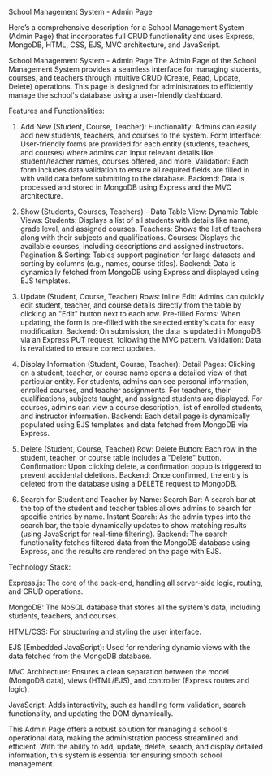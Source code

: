 School Management System - Admin Page

Here’s a comprehensive description for a School Management System (Admin Page) that incorporates full CRUD functionality and uses Express, MongoDB, HTML, CSS, EJS, MVC architecture, and JavaScript.

School Management System - Admin Page
The Admin Page of the School Management System provides a seamless interface for managing students, courses, and teachers through intuitive CRUD (Create, Read, Update, Delete) operations. This page is designed for administrators to efficiently manage the school's database using a user-friendly dashboard.

Features and Functionalities:
1. Add New (Student, Course, Teacher):
Functionality: Admins can easily add new students, teachers, and courses to the system.
Form Interface: User-friendly forms are provided for each entity (students, teachers, and courses) where admins can input relevant details like student/teacher names, courses offered, and more.
Validation: Each form includes data validation to ensure all required fields are filled in with valid data before submitting to the database.
Backend: Data is processed and stored in MongoDB using Express and the MVC architecture.

2. Show (Students, Courses, Teachers) - Data Table View:
Dynamic Table Views:
Students: Displays a list of all students with details like name, grade level, and assigned courses.
Teachers: Shows the list of teachers along with their subjects and qualifications.
Courses: Displays the available courses, including descriptions and assigned instructors.
Pagination & Sorting: Tables support pagination for large datasets and sorting by columns (e.g., names, course titles).
Backend: Data is dynamically fetched from MongoDB using Express and displayed using EJS templates.

3. Update (Student, Course, Teacher) Rows:
Inline Edit: Admins can quickly edit student, teacher, and course details directly from the table by clicking an "Edit" button next to each row.
Pre-filled Forms: When updating, the form is pre-filled with the selected entity's data for easy modification.
Backend: On submission, the data is updated in MongoDB via an Express PUT request, following the MVC pattern.
Validation: Data is revalidated to ensure correct updates.

4. Display Information (Student, Course, Teacher):
Detail Pages:
Clicking on a student, teacher, or course name opens a detailed view of that particular entity.
For students, admins can see personal information, enrolled courses, and teacher assignments.
For teachers, their qualifications, subjects taught, and assigned students are displayed.
For courses, admins can view a course description, list of enrolled students, and instructor information.
Backend: Each detail page is dynamically populated using EJS templates and data fetched from MongoDB via Express.

5. Delete (Student, Course, Teacher) Row:
Delete Button: Each row in the student, teacher, or course table includes a "Delete" button.
Confirmation: Upon clicking delete, a confirmation popup is triggered to prevent accidental deletions.
Backend: Once confirmed, the entry is deleted from the database using a DELETE request to MongoDB.

6. Search for Student and Teacher by Name:
Search Bar: A search bar at the top of the student and teacher tables allows admins to search for specific entries by name.
Instant Search: As the admin types into the search bar, the table dynamically updates to show matching results (using JavaScript for real-time filtering).
Backend: The search functionality fetches filtered data from the MongoDB database using Express, and the results are rendered on the page with EJS.

Technology Stack:

Express.js: The core of the back-end, handling all server-side logic, routing, and CRUD operations.

MongoDB: The NoSQL database that stores all the system's data, including students, teachers, and courses.

HTML/CSS: For structuring and styling the user interface.

EJS (Embedded JavaScript): Used for rendering dynamic views with the data fetched from the MongoDB database.

MVC Architecture: Ensures a clean separation between the model (MongoDB data), views (HTML/EJS), and controller (Express routes and logic).

JavaScript: Adds interactivity, such as handling form validation, search functionality, and updating the DOM dynamically.

This Admin Page offers a robust solution for managing a school's operational data, making the administration process streamlined and efficient. With the ability to add, update, delete, search, and display detailed information, this system is essential for ensuring smooth school management.
